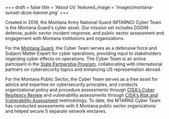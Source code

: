 +++
draft = false
title = 'About Us'
featured_image = 'images/montana-sunset-dcoe-banner.png'
+++

Created in 2018, the Montana Army National Guard (MTARNG) Cyber Team is the Montana Guard's cyber asset. Our mission set includes DODIN defense, public sector incident response, and public sector assessment and engagement with Montana institutions and organizations.

For the [Montana Guard](https://montanaguard.gov/), the Cyber Team serves as a defensive force and Subject Matter Expert for cyber operations, providing input to stakeholders regarding cyber effects on operations. The Cyber Team is an active partcipant in the [State Partnership Program](https://www.nationalguard.mil/Leadership/Joint-Staff/J-5/International-Affairs-Division/State-Partnership-Program/), collaborating with international partners on cybersecurity topics and enhancing US representation abroad.

For the Montana Public Sector, the Cyber Team serves as a free asset for advice and expertise on cybersecurity principles, and conducts organizational policy and procedure assessments through [CISA's Cyber Resiliency Review](https://www.cisa.gov/resources-tools/services/cyber-resilience-review-crr) and vulnerability assessments through [CISA's Risk and Vulnerability Assessment](https://www.cisa.gov/resources-tools/resources/risk-and-vulnerability-assessments) methodology. To date, the MTARNG Cyber Team has conducted assessments with 5 Montana public sector organizations and helped secure 5 separate network enclaves.